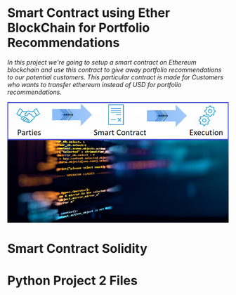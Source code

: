 # Smart Contract using Ether BlockChain for Portfolio Recommendations
*In this project we're going to setup a smart contract on Ethereum blockchain and use this contract to give away portfolio recommendations to our potential customers. This particular contract is made for Customers who wants to transfer ethereum instead of USD for portfolio recommendations.*


![alt text](Images/smart_contract_6.png)
# Smart Contract Solidity

# Python Project 2 Files
